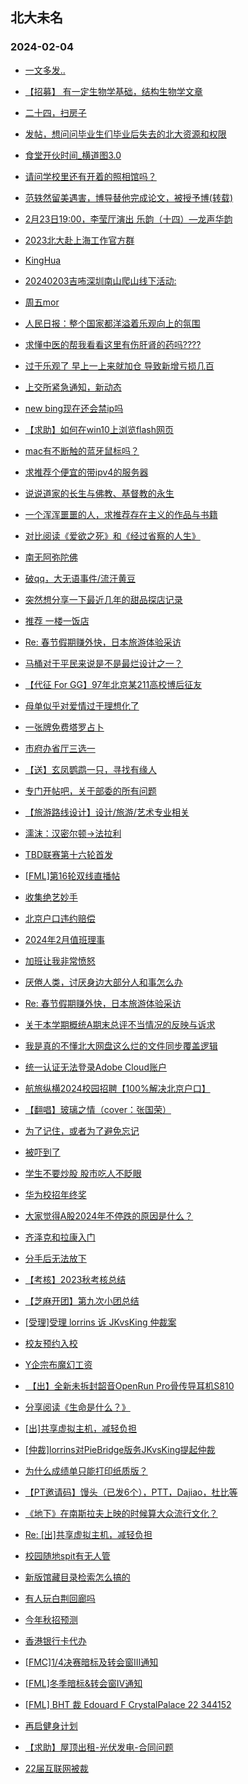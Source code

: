 ## 北大未名 
### 2024-02-04

+ [一文多发..](https://bbs.pku.edu.cn/v2/post-read.php?bid=1&threadid=18745214)

+ [【招募】 有一定生物学基础，结构生物学文章](https://bbs.pku.edu.cn/v2/post-read.php?bid=351&threadid=18745512)

+ [二十四，扫房子](https://bbs.pku.edu.cn/v2/post-read.php?bid=890&threadid=18745509)

+ [发帖，想问问毕业生们毕业后失去的北大资源和权限](https://bbs.pku.edu.cn/v2/post-read.php?bid=890&threadid=18737860)

+ [食堂开伙时间_横道图3.0](https://bbs.pku.edu.cn/v2/post-read.php?bid=1431&threadid=18745093)

+ [请问学校里还有开着的照相馆吗？](https://bbs.pku.edu.cn/v2/post-read.php?bid=1431&threadid=18745493)

+ [范轶然留美遇害，博导替他完成论文，被授予博(转载)](https://bbs.pku.edu.cn/v2/post-read.php?bid=23&threadid=18744947)

+ [2月23日19:00，李莹厅演出 乐韵（十四）—龙声华韵](https://bbs.pku.edu.cn/v2/post-read.php?bid=222&threadid=18745340)

+ [2023北大赴上海工作官方群](https://bbs.pku.edu.cn/v2/post-read.php?bid=472&threadid=18573173)

+ [KingHua](https://bbs.pku.edu.cn/v2/post-read.php?bid=104&threadid=18745434)

+ [20240203吉咘深圳南山爬山线下活动:](https://bbs.pku.edu.cn/v2/post-read.php?bid=486&threadid=18745385)

+ [周五mor](https://bbs.pku.edu.cn/v2/post-read.php?bid=468&threadid=18745281)

+ [人民日报：整个国家都洋溢着乐观向上的氛围](https://bbs.pku.edu.cn/v2/post-read.php?bid=606&threadid=18745507)

+ [求懂中医的帮我看看这里有伤肝肾的药吗????](https://bbs.pku.edu.cn/v2/post-read.php?bid=244&threadid=18745470)

+ [过于乐观了 早上一上来就加仓 导致新增亏损几百](https://bbs.pku.edu.cn/v2/post-read.php?bid=249&threadid=18744282)

+ [上交所紧急通知，新动态](https://bbs.pku.edu.cn/v2/post-read.php?bid=249&threadid=18745517)

+ [new bing现在还会禁ip吗](https://bbs.pku.edu.cn/v2/post-read.php?bid=209&threadid=18745532)

+ [【求助】如何在win10上浏览flash网页](https://bbs.pku.edu.cn/v2/post-read.php?bid=1361&threadid=18744923)

+ [mac有不断触的蓝牙鼠标吗？](https://bbs.pku.edu.cn/v2/post-read.php?bid=488&threadid=18745192)

+ [求推荐个便宜的带ipv4的服务器](https://bbs.pku.edu.cn/v2/post-read.php?bid=209&threadid=18742024)

+ [说说道家的长生与佛教、基督教的永生](https://bbs.pku.edu.cn/v2/post-read.php?bid=10&threadid=18745256)

+ [一个浑浑噩噩的人，求推荐存在主义的作品与书籍](https://bbs.pku.edu.cn/v2/post-read.php?bid=53&threadid=18609762)

+ [对比阅读《爱欲之死》和《经过省察的人生》](https://bbs.pku.edu.cn/v2/post-read.php?bid=53&threadid=18745282)

+ [南无阿弥陀佛](https://bbs.pku.edu.cn/v2/post-read.php?bid=10&threadid=18732014)

+ [破qq，大无语事件/流汗黄豆](https://bbs.pku.edu.cn/v2/post-read.php?bid=72&threadid=18745519)

+ [突然想分享一下最近几年的甜品探店记录](https://bbs.pku.edu.cn/v2/post-read.php?bid=90&threadid=18136671)

+ [推荐 一楼一饭店](https://bbs.pku.edu.cn/v2/post-read.php?bid=90&threadid=18652086)

+ [Re: 春节假期赚外快，日本旅游体验采访](https://bbs.pku.edu.cn/v2/post-read.php?bid=94&threadid=18745121)

+ [马桶对于平民来说是不是最烂设计之一？](https://bbs.pku.edu.cn/v2/post-read.php?bid=103&threadid=18745508)

+ [【代征 For GG】97年北京某211高校博后征友](https://bbs.pku.edu.cn/v2/post-read.php?bid=167&threadid=18744725)

+ [母单似乎对爱情过于理想化了](https://bbs.pku.edu.cn/v2/post-read.php?bid=97&threadid=18669753)

+ [一张牌免费塔罗占卜](https://bbs.pku.edu.cn/v2/post-read.php?bid=103&threadid=18009142)

+ [市府办省厅三选一](https://bbs.pku.edu.cn/v2/post-read.php?bid=99&threadid=18745467)

+ [【送】玄凤鹦鹉一只，寻找有缘人](https://bbs.pku.edu.cn/v2/post-read.php?bid=71&threadid=18745266)

+ [专门开帖吧，关于部委的所有问题](https://bbs.pku.edu.cn/v2/post-read.php?bid=99&threadid=18389715)

+ [【旅游路线设计】设计/旅游/艺术专业相关](https://bbs.pku.edu.cn/v2/post-read.php?bid=419&threadid=18745306)

+ [濡沫：汉密尔顿->法拉利](https://bbs.pku.edu.cn/v2/post-read.php?bid=231&threadid=18745072)

+ [TBD联赛第十六轮首发](https://bbs.pku.edu.cn/v2/post-read.php?bid=519&threadid=18745250)

+ [[FML]第16轮双线直播帖](https://bbs.pku.edu.cn/v2/post-read.php?bid=519&threadid=18745426)

+ [收集绝艺妙手](https://bbs.pku.edu.cn/v2/post-read.php?bid=643&threadid=18683768)

+ [北京户口违约赔偿](https://bbs.pku.edu.cn/v2/post-read.php?bid=301&threadid=18745171)

+ [2024年2月值班理事](https://bbs.pku.edu.cn/v2/post-read.php?bid=224&threadid=18745418)

+ [加班让我非常愤怒](https://bbs.pku.edu.cn/v2/post-read.php?bid=690&threadid=18745154)

+ [厌倦人类，讨厌身边大部分人和事怎么办](https://bbs.pku.edu.cn/v2/post-read.php?bid=690&threadid=18745095)

+ [Re: 春节假期赚外快，日本旅游体验采访](https://bbs.pku.edu.cn/v2/post-read.php?bid=1267&threadid=18745119)

+ [关于本学期概统A期末总评不当情况的反映与诉求](https://bbs.pku.edu.cn/v2/post-read.php?bid=438&threadid=18737942)

+ [我是真的不懂北大网盘这么烂的文件同步覆盖逻辑](https://bbs.pku.edu.cn/v2/post-read.php?bid=668&threadid=18745354)

+ [统一认证无法登录Adobe Cloud账户](https://bbs.pku.edu.cn/v2/post-read.php?bid=668&threadid=18744754)

+ [航旅纵横2024校园招聘【100%解决北京户口】](https://bbs.pku.edu.cn/v2/post-read.php?bid=625&threadid=18745249)

+ [【翻唱】玻璃之情（cover：张国荣）](https://bbs.pku.edu.cn/v2/post-read.php?bid=79&threadid=18449306)

+ [为了记住，或者为了避免忘记](https://bbs.pku.edu.cn/v2/post-read.php?bid=361&threadid=18731454)

+ [被吓到了](https://bbs.pku.edu.cn/v2/post-read.php?bid=690&threadid=18745592)

+ [学生不要炒股 股市吃人不眨眼](https://bbs.pku.edu.cn/v2/post-read.php?bid=249&threadid=18744842)

+ [华为校招年终奖](https://bbs.pku.edu.cn/v2/post-read.php?bid=99&threadid=18745356)

+ [大家觉得A股2024年不停跌的原因是什么？](https://bbs.pku.edu.cn/v2/post-read.php?bid=249&threadid=18744525)

+ [齐泽克和拉康入门](https://bbs.pku.edu.cn/v2/post-read.php?bid=53&threadid=18745612)

+ [分手后无法放下](https://bbs.pku.edu.cn/v2/post-read.php?bid=52&threadid=18745604)

+ [【考核】2023秋考核总结](https://bbs.pku.edu.cn/v2/post-read.php?bid=696&threadid=18738466)

+ [【芝麻开团】第九次小团总结](https://bbs.pku.edu.cn/v2/post-read.php?bid=696&threadid=18745622)

+ [[受理]受理 lorrins 诉 JKvsKing 仲裁案](https://bbs.pku.edu.cn/v2/post-read.php?bid=164&threadid=18740280)

+ [校友预约入校](https://bbs.pku.edu.cn/v2/post-read.php?bid=1431&threadid=18745555)

+ [Y企宗布魔幻工资](https://bbs.pku.edu.cn/v2/post-read.php?bid=99&threadid=18745334)

+ [ 【出】全新未拆封韶音OpenRun Pro骨传导耳机S810](https://bbs.pku.edu.cn/v2/post-read.php?bid=71&threadid=18745273)

+ [分享阅读《生命是什么？》](https://bbs.pku.edu.cn/v2/post-read.php?bid=53&threadid=18742046)

+ [[出]共享虚拟主机，减轻负担](https://bbs.pku.edu.cn/v2/post-read.php?bid=71&threadid=18745621)

+ [[仲裁]lorrins对PieBridge版务JKvsKing提起仲裁](https://bbs.pku.edu.cn/v2/post-read.php?bid=164&threadid=18745648)

+ [为什么成绩单只能打印纸质版？](https://bbs.pku.edu.cn/v2/post-read.php?bid=138&threadid=18745647)

+ [【PT邀请码】馒头（已发6个），PTT，Dajiao，杜比等](https://bbs.pku.edu.cn/v2/post-read.php?bid=209&threadid=18679030)

+ [《地下》在南斯拉夫上映的时候算大众流行文化？](https://bbs.pku.edu.cn/v2/post-read.php?bid=83&threadid=18651519)

+ [Re: [出]共享虚拟主机，减轻负担](https://bbs.pku.edu.cn/v2/post-read.php?bid=71&threadid=18745621)

+ [校园随地spit有无人管](https://bbs.pku.edu.cn/v2/post-read.php?bid=1431&threadid=18745624)

+ [新版馆藏目录检索怎么搞的](https://bbs.pku.edu.cn/v2/post-read.php?bid=25&threadid=18744953)

+ [有人玩白荆回廊吗](https://bbs.pku.edu.cn/v2/post-read.php?bid=49&threadid=18745662)

+ [今年秋招预测](https://bbs.pku.edu.cn/v2/post-read.php?bid=99&threadid=18745616)

+ [香港银行卡代办](https://bbs.pku.edu.cn/v2/post-read.php?bid=419&threadid=18745457)

+ [[FMC]1/4决赛暗标及转会窗III通知](https://bbs.pku.edu.cn/v2/post-read.php?bid=519&threadid=18745656)

+ [[FML]冬季暗标&转会窗IV通知](https://bbs.pku.edu.cn/v2/post-read.php?bid=519&threadid=18745654)

+ [[FML] BHT 裁 Edouard F CrystalPalace 22 344152](https://bbs.pku.edu.cn/v2/post-read.php?bid=519&threadid=18745660)

+ [再启健身计划](https://bbs.pku.edu.cn/v2/post-read.php?bid=361&threadid=18734244)

+ [【求助】屋顶出租-光伏发电-合同问题](https://bbs.pku.edu.cn/v2/post-read.php?bid=301&threadid=18744549)

+ [22届互联网被裁](https://bbs.pku.edu.cn/v2/post-read.php?bid=99&threadid=18745663)

